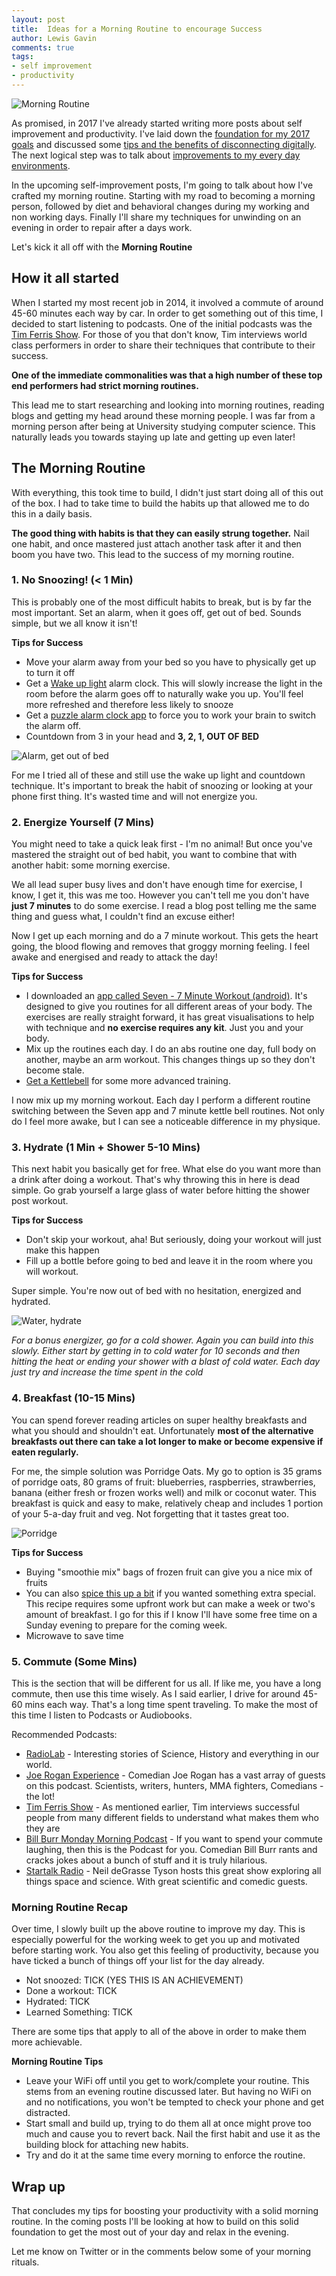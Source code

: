 ```yaml
--- 
layout: post 
title:  Ideas for a Morning Routine to encourage Success
author: Lewis Gavin 
comments: true 
tags: 
- self improvement
- productivity
---
```


![Morning Routine](https://www.lewisgavin.co.uk/images/morning_routine.jpg)


As promised, in 2017 I've already started writing more posts about self improvement and productivity. I've laid down the [foundation for my 2017 goals](http://www.lewisgavin.co.uk/Goals-2017/) and discussed some [tips and the benefits of disconnecting digitally](http://www.lewisgavin.co.uk/Disconnect/). The next logical step was to talk about [improvements to my every day environments](http://www.lewisgavin.co.uk/Clear-Mind/).

In the upcoming self-improvement posts, I'm going to talk about how I've crafted my morning routine. Starting with my road to becoming a morning person, followed by diet and behavioral changes during my working and non working days. Finally I'll share my techniques for unwinding on an evening in order to repair after a days work.

Let's kick it all off with the **Morning Routine**

## How it all started

When I started my most recent job in 2014, it involved a commute of around 45-60 minutes each way by car. In order to get something out of this time, I decided to start listening to podcasts. One of the initial podcasts was the [Tim Ferris Show](http://tim.blog/podcast/). For those of you that don't know, Tim interviews world class performers in order to share their techniques that contribute to their success. 

**One of the immediate commonalities was that a high number of these top end performers had strict morning routines.**

This lead me to start researching and looking into morning routines, reading blogs and getting my head around these morning people. I was far from a morning person after being at University studying computer science. This naturally leads you towards staying up late and getting up even later!

## The Morning Routine

With everything, this took time to build, I didn't just start doing all of this out of the box. I had to take time to build the habits up that allowed me to do this in a daily basis. 

**The good thing with habits is that they can easily strung together.** Nail one habit, and once mastered just attach another task after it and then boom you have two. This lead to the success of my morning routine.

### 1. No Snoozing! (< 1 Min)

This is probably one of the most difficult habits to break, but is by far the most important. Set an alarm, when it goes off, get out of bed. Sounds simple, but we all know it isn't!

**Tips for Success**
- Move your alarm away from your bed so you have to physically get up to turn it off
- Get a [Wake up light](https://www.amazon.co.uk/gp/product/B002TEXEAI/ref=as_li_qf_sp_asin_il_tl?ie=UTF8&camp=1634&creative=6738&creativeASIN=B002TEXEAI&linkCode=as2&tag=lewgav-21) alarm clock. This will slowly increase the light in the room before the alarm goes off to naturally wake you up. You'll feel more refreshed and therefore less likely to snooze
- Get a [puzzle alarm clock app](https://play.google.com/store/apps/details?id=com...puzzlealarmclock&hl=en_GB) to force you to work your brain to switch the alarm off.
- Countdown from 3 in your head and **3, 2, 1, OUT OF BED**

![Alarm, get out of bed](https://www.lewisgavin.co.uk/images/alarm.jpeg)

For me I tried all of these and still use the wake up light and countdown technique. It's important to break the habit of snoozing or looking at your phone first thing. It's wasted time and will not energize you. 

### 2. Energize Yourself (7 Mins)

You might need to take a quick leak first - I'm no animal! But once you've mastered the straight out of bed habit, you want to combine that with another habit: some morning exercise.

We all lead super busy lives and don't have enough time for exercise, I know, I get it, this was me too. However you can't tell me you don't have **just 7 minutes** to do some exercise. I read a blog post telling me the same thing and guess what, I couldn't find an excuse either!

Now I get up each morning and do a 7 minute workout. This gets the heart going, the blood flowing and removes that groggy morning feeling. I feel awake and energised and ready to attack the day!

**Tips for Success**
- I downloaded an [app called Seven - 7 Minute Workout (android)](https://play.google.com/store/apps/details?id=se.perigee.android.seven&hl=en_GB). It's designed to give you routines for all different areas of your body. The exercises are really straight forward, it has great visualisations to help with technique and **no exercise requires any kit**. Just you and your body.
- Mix up the routines each day. I do an abs routine one day, full body on another, maybe an arm workout. This changes things up so they don't become stale.
- [Get a Kettlebell](https://www.amazon.co.uk/gp/product/B000RGPAHA/ref=as_li_qf_sp_asin_il_tl?ie=UTF8&camp=1634&creative=6738&creativeASIN=B000RGPAHA&linkCode=as2&tag=lewgav-21) for some more advanced training. 

I now mix up my morning workout. Each day I perform a different routine switching between the Seven app and 7 minute kettle bell routines. Not only do I feel more awake, but I can see a noticeable difference in my physique.

### 3. Hydrate (1 Min + Shower 5-10 Mins)

This next habit you basically get for free. What else do you want more than a drink after doing a workout. That's why throwing this in here is dead simple. Go grab yourself a large glass of water before hitting the shower post workout.

**Tips for Success**
- Don't skip your workout, aha! But seriously, doing your workout will just make this happen
- Fill up a bottle before going to bed and leave it in the room where you will workout.

Super simple. You're now out of bed with no hesitation, energized and hydrated. 

![Water, hydrate](https://www.lewisgavin.co.uk/images/water.jpeg)

*For a bonus energizer, go for a cold shower. Again you can build into this slowly. Either start by getting in to cold water for 10 seconds and then hitting the heat or ending your shower with a blast of cold water. Each day just try and increase the time spent in the cold*

### 4. Breakfast (10-15 Mins)

You can spend forever reading articles on super healthy breakfasts and what you should and shouldn't eat. Unfortunately **most of the alternative breakfasts out there can take a lot longer to make or become expensive if eaten regularly.**

For me, the simple solution was Porridge Oats. My go to option is 35 grams of porridge oats, 80 grams of fruit: blueberries, raspberries, strawberries, banana (either fresh or frozen works well) and milk or coconut water. This breakfast is quick and easy to make, relatively cheap and includes 1 portion of your 5-a-day fruit and veg. Not forgetting that it tastes great too.

![Porridge](https://www.lewisgavin.co.uk/images/porridge.jpg)

**Tips for Success**
- Buying "smoothie mix" bags of frozen fruit can give you a nice mix of fruits
- You can also [spice this up a bit](http://www.jamieoliver.com/recipes/breakfast-recipes/chocolate-porridge/) if you wanted something extra special. This recipe requires some upfront work but can make a week or two's amount of breakfast. I go for this if I know I'll have some free time on a Sunday evening to prepare for the coming week.
- Microwave to save time

### 5. Commute (Some Mins)

This is the section that will be different for us all. If like me, you have a long commute, then use this time wisely. As I said earlier, I drive for around 45-60 mins each way. That's a long time spent traveling. To make the most of this time I listen to Podcasts or Audiobooks. 

Recommended Podcasts:
- [RadioLab](http://www.radiolab.org/series/podcasts/) - Interesting stories of Science, History and everything in our world.
- [Joe Rogan Experience](http://podcasts.joerogan.net/) - Comedian Joe Rogan has a vast array of guests on this podcast. Scientists, writers, hunters, MMA fighters, Comedians - the lot!
- [Tim Ferris Show](http://tim.blog/podcast/) - As mentioned earlier, Tim interviews successful people from many different fields to understand what makes them who they are
- [Bill Burr Monday Morning Podcast](http://billburr.com/podcast-2/) - If you want to spend your commute laughing, then this is the Podcast for you. Comedian Bill Burr rants and cracks jokes about a bunch of stuff and it is truly hilarious.
- [Startalk Radio](https://www.startalkradio.net/) - Neil deGrasse Tyson hosts this great show exploring all things space and science. With great scientific and comedic guests.

### Morning Routine Recap

Over time, I slowly built up the above routine to improve my day. This is especially powerful for the working week to get you up and motivated before starting work. You also get this feeling of productivity, because you have ticked a bunch of things off your list for the day already.

- Not snoozed: TICK (YES THIS IS AN ACHIEVEMENT)
- Done a workout: TICK
- Hydrated: TICK
- Learned Something: TICK

There are some tips that apply to all of the above in order to make them more achievable.

**Morning Routine Tips**
- Leave your WiFi off until you get to work/complete your routine. This stems from an evening routine discussed later. But having no WiFi on and no notifications, you won't be tempted to check your phone and get distracted.
- Start small and build up, trying to do them all at once might prove too much and cause you to revert back. Nail the first habit and use it as the building block for attaching new habits.
- Try and do it at the same time every morning to enforce the routine.


## Wrap up

That concludes my tips for boosting your productivity with a solid morning routine. In the coming posts I'll be looking at how to build on this solid foundation to get the most out of your day and relax in the evening.

Let me know on Twitter or in the comments below some of your morning rituals.






